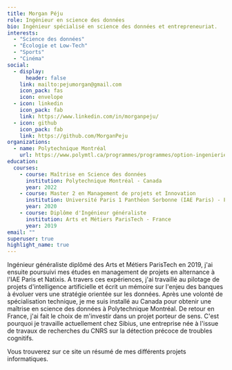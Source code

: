 ```yaml
---
title: Morgan Péju
role: Ingénieur en science des données
bio: Ingénieur spécialisé en science des données et entrepreneuriat.
interests:
  - "Science des données"
  - "Écologie et Low-Tech"
  - "Sports"
  - "Cinéma"
social:
  - display:
      header: false
    link: mailto:pejumorgan@gmail.com
    icon_pack: fas
    icon: envelope
  - icon: linkedin
    icon_pack: fab
    link: https://www.linkedin.com/in/morganpeju/
  - icon: github
    icon_pack: fab
    link: https://github.com/MorganPeju
organizations:
  - name: Polytechnique Montréal
    url: https://www.polymtl.ca/programmes/programmes/option-ingenierie-et-analytique-des-donnees
education:
  courses:
    - course: Maîtrise en Science des données
      institution: Polytechnique Montréal - Canada
      year: 2022
    - course: Master 2 en Management de projets et Innovation
      institution: Université Paris 1 Panthéon Sorbonne (IAE Paris) - France
      year: 2020
    - course: Diplôme d'Ingénieur généraliste
      institution: Arts et Métiers ParisTech - France
      year: 2019
email: ""
superuser: true
highlight_name: true
---
```

Ingénieur généraliste diplômé des Arts et Métiers ParisTech en 2019, j'ai ensuite poursuivi mes études en management de projets en alternance à l'IAE Paris et Natixis. A travers ces expériences, j'ai travaillé au pilotage de projets d'intelligence artificielle et écrit un mémoire sur l'enjeu des banques à évoluer vers une stratégie orientée sur les données. 
Après une volonté de spécialisation technique, je me suis installé au Canada pour obtenir une maîtrise en science des données à Polytechnique Montréal. De retour en France, j'ai fait le choix de m'investir dans un projet porteur de sens. C'est pourquoi je travaille actuellement chez Sibius, une entreprise née à l'issue de travaux de recherches du CNRS sur la détection précoce de troubles cognitifs.

Vous trouverez sur ce site un résumé de mes différents projets informatiques. 
